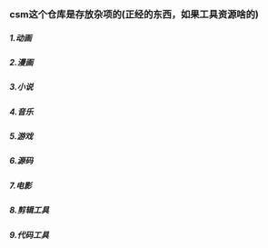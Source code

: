 ### csm这个仓库是存放杂项的(正经的东西，如果工具资源啥的)

##### 1.动画

##### 2.漫画

##### 3.小说

##### 4.音乐

##### 5.游戏

##### 6.源码

##### 7.电影

##### 8.剪辑工具

##### 9.代码工具